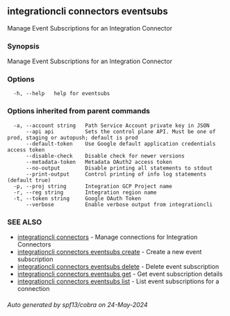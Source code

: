 ## integrationcli connectors eventsubs

Manage Event Subscriptions for an Integration Connector

### Synopsis

Manage Event Subscriptions for an Integration Connector

### Options

```
  -h, --help   help for eventsubs
```

### Options inherited from parent commands

```
  -a, --account string   Path Service Account private key in JSON
      --api api          Sets the control plane API. Must be one of prod, staging or autopush; default is prod
      --default-token    Use Google default application credentials access token
      --disable-check    Disable check for newer versions
      --metadata-token   Metadata OAuth2 access token
      --no-output        Disable printing all statements to stdout
      --print-output     Control printing of info log statements (default true)
  -p, --proj string      Integration GCP Project name
  -r, --reg string       Integration region name
  -t, --token string     Google OAuth Token
      --verbose          Enable verbose output from integrationcli
```

### SEE ALSO

* [integrationcli connectors](integrationcli_connectors.md)	 - Manage connections for Integration Connectors
* [integrationcli connectors eventsubs create](integrationcli_connectors_eventsubs_create.md)	 - Create a new event subscription
* [integrationcli connectors eventsubs delete](integrationcli_connectors_eventsubs_delete.md)	 - Delete event subscription
* [integrationcli connectors eventsubs get](integrationcli_connectors_eventsubs_get.md)	 - Get event subscription details
* [integrationcli connectors eventsubs list](integrationcli_connectors_eventsubs_list.md)	 - List event subscriptions for a connection

###### Auto generated by spf13/cobra on 24-May-2024
